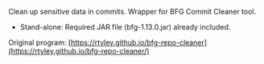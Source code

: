 Clean up sensitive data in commits.  Wrapper for BFG Commit Cleaner tool.  

- Stand-alone: Required JAR file (bfg-1.13.0.jar) already included.  

Original program: [https://rtyley.github.io/bfg-repo-cleaner](https://rtyley.github.io/bfg-repo-cleaner/)
